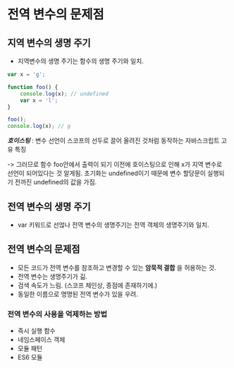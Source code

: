 # 전역 변수의 문제점
## 지역 변수의 생명 주기
- 지역변수의 생명 주기는 함수의 생명 주기와 일치.
```javascript
var x = 'g';

function foo() {
    console.log(x); // undefined
    var x = 'l';
}

foo();
console.log(x); // g
```

___호이스팅___ : 변수 선언이 스코프의 선두로 끌어 올려진 것처럼 동작하는 자바스크립트 고유 특징

-> 그러므로 함수 foo안에서 출력이 되기 이전에 호이스팅으로 인해 x가 지역 변수로 선언이 되어있다는 것 알게됨.
초기화는 undefined이기 때문에 변수 할당문이 실행되기 전까진 undefined의 값을 가짐.


## 전역 변수의 생명 주기
- var 키워드로 선얺나 전역 변수의 생명주기는 전역 객체의 생명주기와 일치.

## 전역 변수의 문제점
- 모든 코드가 전역 변수를 참조하고 변경할 수 있는 **암묵적 결합** 을 허용하는 것.
- 전역 변수는 생명주기가 긺.
- 검색 속도가 느림. (스코프 체인상, 종점에 존재하기에.)
- 동일한 이름으로 명명된 전역 변수가 있을 우려.

### 전역 변수의 사용을 억제하는 방법
- 즉시 실행 함수
- 네임스페이스 객체
- 모듈 패턴
- ES6 모듈

